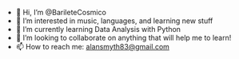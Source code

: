 - 👋 Hi, I’m @BarileteCosmico
- 👀 I’m interested in music, languages, and learning new stuff
- 🌱 I’m currently learning Data Analysis with Python
- 💞️ I’m looking to collaborate on anything that will help me to learn! 
- 📫 How to reach me: alansmyth83@gmail.com

<!---
BarileteCosmico/BarileteCosmico is a ✨ special ✨ repository because its `README.md` (this file) appears on your GitHub profile.
You can click the Preview link to take a look at your changes.
--->
